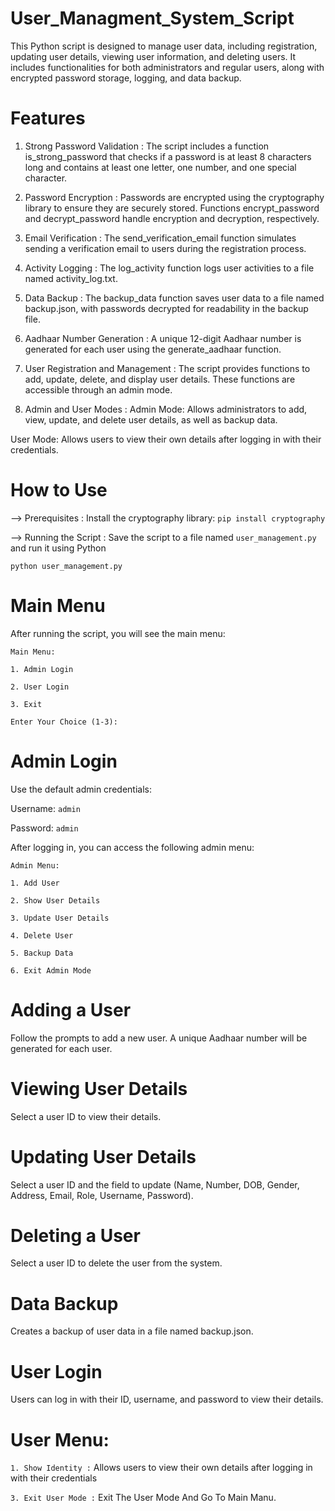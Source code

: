 # User_Managment_System_Script
This Python script is designed to manage user data, including registration, updating user details, viewing user information, and deleting users. It includes functionalities for both administrators and regular users, along with encrypted password storage, logging, and data backup.

# Features
1. Strong Password Validation :
The script includes a function is_strong_password that checks if a password is at least 8 characters long and contains at least one letter, one number, and one special character.

2. Password Encryption :
Passwords are encrypted using the cryptography library to ensure they are securely stored. Functions encrypt_password and decrypt_password handle encryption and decryption, respectively.

3. Email Verification :
The send_verification_email function simulates sending a verification email to users during the registration process.

4. Activity Logging :
The log_activity function logs user activities to a file named activity_log.txt.

5. Data Backup :
The backup_data function saves user data to a file named backup.json, with passwords decrypted for readability in the backup file.

6. Aadhaar Number Generation :
A unique 12-digit Aadhaar number is generated for each user using the generate_aadhaar function.

7. User Registration and Management :
The script provides functions to add, update, delete, and display user details. These functions are accessible through an admin mode.

8. Admin and User Modes :
Admin Mode: Allows administrators to add, view, update, and delete user details, as well as backup data.

User Mode: Allows users to view their own details after logging in with their credentials.

# How to Use

--> Prerequisites : 
Install the cryptography library: `pip install cryptography`

--> Running the Script :
Save the script to a file named `user_management.py` and run it using Python

`python user_management.py`

# Main Menu
After running the script, you will see the main menu:

`Main Menu:`

`1. Admin Login`

`2. User Login`

`3. Exit`

`Enter Your Choice (1-3):`

# Admin Login
Use the default admin credentials:

Username: `admin`

Password: `admin`

After logging in, you can access the following admin menu:

`Admin Menu:`

`1. Add User`

`2. Show User Details`

`3. Update User Details`

`4. Delete User`

`5. Backup Data`

`6. Exit Admin Mode`

# Adding a User
Follow the prompts to add a new user. A unique Aadhaar number will be generated for each user.

# Viewing User Details
Select a user ID to view their details.

# Updating User Details
Select a user ID and the field to update (Name, Number, DOB, Gender, Address, Email, Role, Username, Password).

# Deleting a User
Select a user ID to delete the user from the system.

# Data Backup
Creates a backup of user data in a file named backup.json.

# User Login
Users can log in with their ID, username, and password to view their details.

# User Menu:

`1. Show Identity :` Allows users to view their own details after logging in with their credentials

`3. Exit User Mode :` Exit The User Mode And Go To Main Manu.

